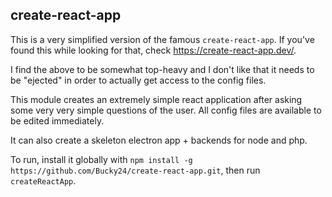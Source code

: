 ## create-react-app

This is a very simplified version of the famous `create-react-app`. If you've found this while looking for that, check https://create-react-app.dev/.

I find the above to be somewhat top-heavy and I don't like that it needs to be "ejected" in order to actually get access to the config files.

This module creates an extremely simple react application after asking some very very simple questions of the user. All config files are available to be edited immediately.

It can also create a skeleton electron app + backends for node and php.

To run, install it globally with `npm install -g https://github.com/Bucky24/create-react-app.git`, then run `createReactApp`.